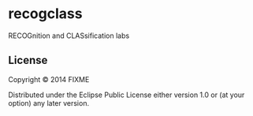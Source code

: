 # recogclass

RECOGnition and CLASsification labs

## License

Copyright © 2014 FIXME

Distributed under the Eclipse Public License either version 1.0 or (at
your option) any later version.
